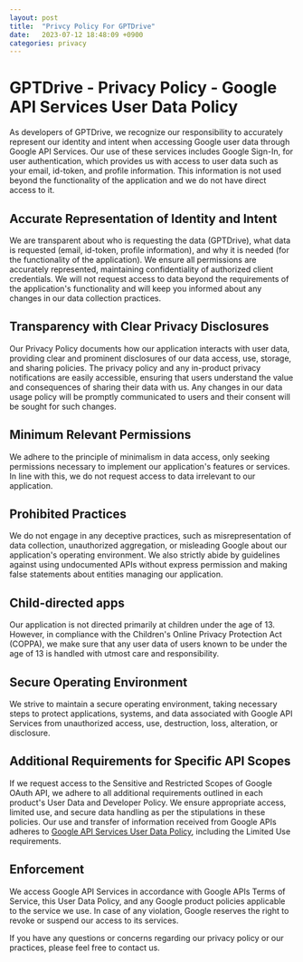 ```yaml
---
layout: post
title:  "Privcy Policy For GPTDrive"
date:   2023-07-12 18:48:09 +0900
categories: privacy
---
```


# GPTDrive - Privacy Policy - Google API Services User Data Policy

As developers of GPTDrive, we recognize our responsibility to accurately represent our identity and intent when accessing Google user data through Google API Services. Our use of these services includes Google Sign-In, for user authentication, which provides us with access to user data such as your email, id-token, and profile information. This information is not used beyond the functionality of the application and we do not have direct access to it.

## Accurate Representation of Identity and Intent

We are transparent about who is requesting the data (GPTDrive), what data is requested (email, id-token, profile information), and why it is needed (for the functionality of the application). We ensure all permissions are accurately represented, maintaining confidentiality of authorized client credentials. We will not request access to data beyond the requirements of the application's functionality and will keep you informed about any changes in our data collection practices.

## Transparency with Clear Privacy Disclosures

Our Privacy Policy documents how our application interacts with user data, providing clear and prominent disclosures of our data access, use, storage, and sharing policies. The privacy policy and any in-product privacy notifications are easily accessible, ensuring that users understand the value and consequences of sharing their data with us. Any changes in our data usage policy will be promptly communicated to users and their consent will be sought for such changes.

## Minimum Relevant Permissions

We adhere to the principle of minimalism in data access, only seeking permissions necessary to implement our application's features or services. In line with this, we do not request access to data irrelevant to our application.

## Prohibited Practices

We do not engage in any deceptive practices, such as misrepresentation of data collection, unauthorized aggregation, or misleading Google about our application's operating environment. We also strictly abide by guidelines against using undocumented APIs without express permission and making false statements about entities managing our application.

## Child-directed apps

Our application is not directed primarily at children under the age of 13. However, in compliance with the Children's Online Privacy Protection Act (COPPA), we make sure that any user data of users known to be under the age of 13 is handled with utmost care and responsibility.

## Secure Operating Environment

We strive to maintain a secure operating environment, taking necessary steps to protect applications, systems, and data associated with Google API Services from unauthorized access, use, destruction, loss, alteration, or disclosure.

## Additional Requirements for Specific API Scopes

If we request access to the Sensitive and Restricted Scopes of Google OAuth API, we adhere to all additional requirements outlined in each product's User Data and Developer Policy. We ensure appropriate access, limited use, and secure data handling as per the stipulations in these policies. Our use and transfer of information received from Google APIs adheres to [Google API Services User Data Policy](https://developers.google.com/terms/api-services-user-data-policy), including the Limited Use requirements.

## Enforcement

We access Google API Services in accordance with Google APIs Terms of Service, this User Data Policy, and any Google product policies applicable to the service we use. In case of any violation, Google reserves the right to revoke or suspend our access to its services.

If you have any questions or concerns regarding our privacy policy or our practices, please feel free to contact us.
